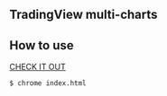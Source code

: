 ## TradingView  multi-charts


## How to use

[CHECK IT OUT](https://sgmheyhey.github.io/tradingview-mc)

```
$ chrome index.html
```
